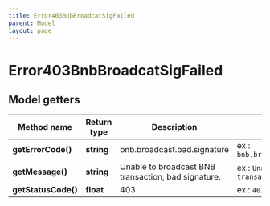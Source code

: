 ```yaml
---
title: Error403BnbBroadcatSigFailed
parent: Model
layout: page
---
```


# Error403BnbBroadcatSigFailed

## Model getters

Method name | Return type | Description | Notes
------------ | ------------- | ------------- | -------------
**getErrorCode()** | **string** | bnb.broadcast.bad.signature | ex.: `bnb.broadcast.bad.signature`
**getMessage()** | **string** | Unable to broadcast BNB transaction, bad signature. | ex.: `Unable to broadcast BNB transaction, bad signature.`
**getStatusCode()** | **float** | 403 | ex.: `403`

